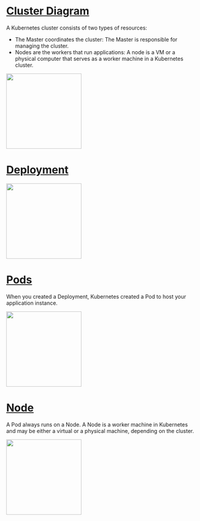 # [Cluster Diagram](https://kubernetes.io/docs/tutorials/kubernetes-basics/create-cluster/cluster-intro/#cluster-diagram)

A Kubernetes cluster consists of two types of resources:

- The Master coordinates the cluster: The Master is responsible for managing the cluster. 
- Nodes are the workers that run applications: A node is a VM or a physical computer that serves as a worker machine in a Kubernetes cluster.

<img src="https://d33wubrfki0l68.cloudfront.net/99d9808dcbf2880a996ed50d308a186b5900cec9/40b94/docs/tutorials/kubernetes-basics/public/images/module_01_cluster.svg" height="200">

# [Deployment](https://kubernetes.io/docs/tutorials/kubernetes-basics/create-cluster/cluster-intro/#cluster-diagram)

<img src="https://d33wubrfki0l68.cloudfront.net/152c845f25df8e69dd24dd7b0836a289747e258a/4a1d2/docs/tutorials/kubernetes-basics/public/images/module_02_first_app.svg" height="200">

# [Pods](https://github.com/hiiamyes/cheat-sheet/blob/master/k8s/kubernetes.md)

When you created a Deployment, Kubernetes created a Pod to host your application instance.

<img src="https://d33wubrfki0l68.cloudfront.net/fe03f68d8ede9815184852ca2a4fd30325e5d15a/98064/docs/tutorials/kubernetes-basics/public/images/module_03_pods.svg" height="200">

# [Node](https://kubernetes.io/docs/tutorials/kubernetes-basics/explore/explore-intro/#node-overview)

A Pod always runs on a Node. A Node is a worker machine in Kubernetes and may be either a virtual or a physical machine, depending on the cluster.

<img src="https://d33wubrfki0l68.cloudfront.net/5cb72d407cbe2755e581b6de757e0d81760d5b86/a9df9/docs/tutorials/kubernetes-basics/public/images/module_03_nodes.svg" height="200">
